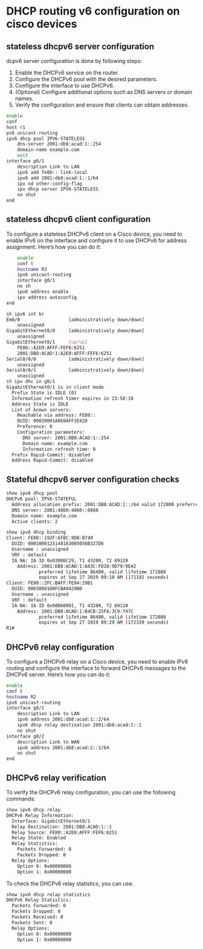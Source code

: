 # DHCP routing v6 configuration on cisco devices

## stateless dhcpv6 server configuration

dcpv6 server configuration is done by following steps:

1. Enable the DHCPv6 service on the router.
2. Configure the DHCPv6 pool with the desired parameters.
3. Configure the interface to use DHCPv6.
4. (Optional) Configure additional options such as DNS servers or domain names.
5. Verify the configuration and ensure that clients can obtain addresses.

```bash
enable
conf
host r1
pv6 unicast-routing
ipv6 dhcp pool IPV6-STATELESS
    dns-server 2001:db8:acad:1::254
    domain-name example.com
    exit
interface g0/1
    description Link to LAN
    ipv6 add fe80:: link-local
    ipv6 add 2001:db8:acad:1::1/64
    ipv nd other-config-flag
    ipv dhcp server IPV6-STATELESS
    no shut
end
```

## stateless dhcpv6 client configuration

To configure a stateless DHCPv6 client on a Cisco device, you need to enable IPv6 on the interface and configure it to use DHCPv6 for address assignment. Here’s how you can do it:

```bash
    enable
    conf t
    hostname R3
    ipv6 unicast-routing
    interface g0/1
    no sh
    ipv6 address enable
    ipv address autoconfig
end

sh ipv6 int br
Em0/0                  [administratively down/down]
    unassigned
GigabitEthernet0/0     [administratively down/down]
    unassigned
GigabitEthernet0/1     [up/up]
    FE80::A2E0:AFFF:FEF6:6251
    2001:DB8:ACAD:1:A2E0:AFFF:FEF6:6251
Serial0/0/0            [administratively down/down]
    unassigned
Serial0/0/1            [administratively down/down]
    unassigned
sh ipv dhc in g0/1
GigabitEthernet0/1 is in client mode
  Prefix State is IDLE (0)
  Information refresh timer expires in 23:58:18
  Address State is IDLE
  List of known servers:
    Reachable via address: FE80::
    DUID: 00030001A0E0AFF2E420
    Preference: 0
    Configuration parameters:
      DNS server: 2001:DB8:ACAD:1::254
      Domain name: example.com
      Information refresh time: 0
  Prefix Rapid-Commit: disabled
  Address Rapid-Commit: disabled
```

## Stateful dhcpv6 server configuration checks

```bash
show ipv6 dhcp pool
DHCPv6 pool: IPV6-STATEFUL
  Address allocation prefix: 2001:DB8:ACAD:1::/64 valid 172800 preferred 86400 (2 in use,  0 conflicts)
  DNS server: 2001:4860:4860::8888
  Domain name: example.com
  Active clients: 2

show ipv6 dhcp binding
Client: FE80::192F:6FBC:9DB:B749
  DUID: 0001000125148183005056B327D6
  Username : unassigned
  VRF : default
  IA NA: IA ID 0x03000C29, T1 43200, T2 69120
    Address: 2001:DB8:ACAD:1:A43C:FD28:9D79:9E42
            preferred lifetime 86400, valid lifetime 172800
            expires at Sep 27 2019 09:10 AM (171192 seconds)
Client: FE80::2FC:BAFF:FE94:29B1
  DUID: 0003000100FCBA9429B0
  Username : unassigned
  VRF : default
  IA NA: IA ID 0x00060001, T1 43200, T2 69120
    Address: 2001:DB8:ACAD:1:B4CB:25FA:3C9:747C
            preferred lifetime 86400, valid lifetime 172800
            expires at Sep 27 2019 09:29 AM (172339 seconds)
R1#

```

## DHCPv6 relay configuration

To configure a DHCPv6 relay on a Cisco device, you need to enable IPv6 routing and configure the interface to forward DHCPv6 messages to the DHCPv6 server. Here’s how you can do it:

```bash
enable
conf t
hostname R2
ipv6 unicast-routing
interface g0/1
    description Link to LAN
    ipv6 address 2001:db8:acad:1::2/64
    ipv6 dhcp relay destination 2001:db8:acad:1::1
    no shut
interface g0/2
    description Link to WAN
    ipv6 address 2001:db8:acad:2::1/64
    no shut
end
```

## DHCPv6 relay verification

To verify the DHCPv6 relay configuration, you can use the following commands:

```bash
show ipv6 dhcp relay
DHCPv6 Relay Information:
  Interface: GigabitEthernet0/1
  Relay Destination: 2001:DB8:ACAD:1::1
  Relay Source: FE80::A2E0:AFFF:FEF6:6251
  Relay State: Enabled
  Relay Statistics:
    Packets Forwarded: 0
    Packets Dropped: 0
  Relay Options:
    Option 0: 0x00000000
    Option 1: 0x00000000
```

To check the DHCPv6 relay statistics, you can use:

```bash
show ipv6 dhcp relay statistics
DHCPv6 Relay Statistics:
  Packets Forwarded: 0
  Packets Dropped: 0
  Packets Received: 0
  Packets Sent: 0
  Relay Options:
    Option 0: 0x00000000
    Option 1: 0x00000000
```
